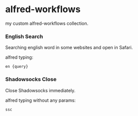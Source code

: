 # alfred-workflows
my custom alfred-workflows collection.

### English Search
Searching english word in some websites and open in Safari.


alfred typing:
```
en {query}
```
### 
### Shadowsocks Close
Close Shadowsocks immediately.
​

alfred typing without any params:
```
ssc
```



